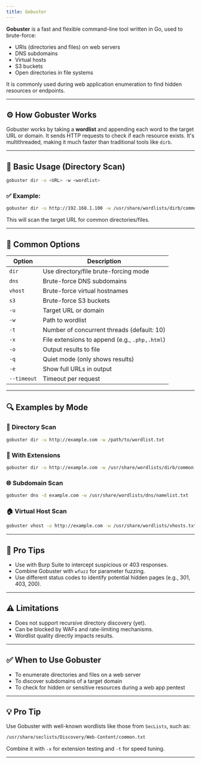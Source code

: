 ```yaml
---
title: Gobuster
---
```


**Gobuster** is a fast and flexible command-line tool written in Go, used to brute-force:
- URIs (directories and files) on web servers
- DNS subdomains
- Virtual hosts
- S3 buckets
- Open directories in file systems

It is commonly used during web application enumeration to find hidden resources or endpoints.

---

## ⚙️ How Gobuster Works

Gobuster works by taking a **wordlist** and appending each word to the target URL or domain. It sends HTTP requests to check if each resource exists. It's multithreaded, making it much faster than traditional tools like `dirb`.

---

## 🚀 Basic Usage (Directory Scan)

```bash
gobuster dir -u <URL> -w <wordlist>
```

### ✅ Example:

```bash
gobuster dir -u http://192.168.1.100 -w /usr/share/wordlists/dirb/common.txt
```

This will scan the target URL for common directories/files.

---

## 🔧 Common Options

| Option            | Description                                         |
|-------------------|-----------------------------------------------------|
| `dir`             | Use directory/file brute-forcing mode              |
| `dns`             | Brute-force DNS subdomains                         |
| `vhost`           | Brute-force virtual hostnames                      |
| `s3`              | Brute-force S3 buckets                             |
| `-u`              | Target URL or domain                               |
| `-w`              | Path to wordlist                                   |
| `-t`              | Number of concurrent threads (default: 10)         |
| `-x`              | File extensions to append (e.g., `.php,.html`)     |
| `-o`              | Output results to file                             |
| `-q`              | Quiet mode (only shows results)                    |
| `-e`              | Show full URLs in output                           |
| `--timeout`       | Timeout per request                                |

---

## 🔍 Examples by Mode

### 📂 Directory Scan

```bash
gobuster dir -u http://example.com -w /path/to/wordlist.txt
```

### 🧠 With Extensions

```bash
gobuster dir -u http://example.com -w /usr/share/wordlists/dirb/common.txt -x php,html
```

### 🌐 Subdomain Scan

```bash
gobuster dns -d example.com -w /usr/share/wordlists/dns/namelist.txt
```

### 🏠 Virtual Host Scan

```bash
gobuster vhost -u http://example.com -w /usr/share/wordlists/vhosts.txt
```

---

## 📌 Pro Tips

- Use with Burp Suite to intercept suspicious or 403 responses.
- Combine Gobuster with `wfuzz` for parameter fuzzing.
- Use different status codes to identify potential hidden pages (e.g., 301, 403, 200).

---

## ⚠️ Limitations

- Does not support recursive directory discovery (yet).
- Can be blocked by WAFs and rate-limiting mechanisms.
- Wordlist quality directly impacts results.

---

## ✅ When to Use Gobuster

- To enumerate directories and files on a web server
- To discover subdomains of a target domain
- To check for hidden or sensitive resources during a web app pentest

---

## 💡 Pro Tip

Use Gobuster with well-known wordlists like those from `SecLists`, such as:
```bash
/usr/share/seclists/Discovery/Web-Content/common.txt
```

Combine it with `-x` for extension testing and `-t` for speed tuning.

---
